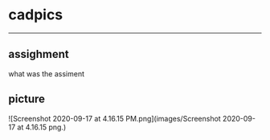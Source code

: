 # cadpics

---

## assighment

what was the assiment 

## picture 

![Screenshot 2020-09-17 at 4.16.15 PM.png](images/Screenshot 2020-09-17 at 4.16.15 png.) 

